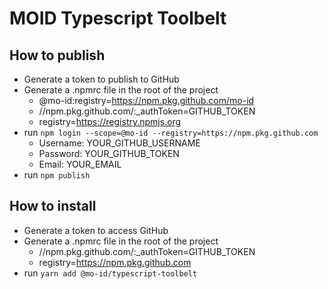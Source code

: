 # MOID Typescript Toolbelt

## How to publish

- Generate a token to publish to GitHub
- Generate a .npmrc file in the root of the project
  - @mo-id:registry=https://npm.pkg.github.com/mo-id
  - //npm.pkg.github.com/:\_authToken=GITHUB_TOKEN
  - registry=https://registry.npmjs.org
- run `npm login --scope=@mo-id --registry=https://npm.pkg.github.com`
  - Username: YOUR_GITHUB_USERNAME
  - Password: YOUR_GITHUB_TOKEN
  - Email: YOUR_EMAIL
- run `npm publish`

## How to install

- Generate a token to access GitHub
- Generate a .npmrc file in the root of the project
  - //npm.pkg.github.com/:\_authToken=GITHUB_TOKEN
  - registry=https://npm.pkg.github.com
- run `yarn add @mo-id/typescript-toolbelt`
